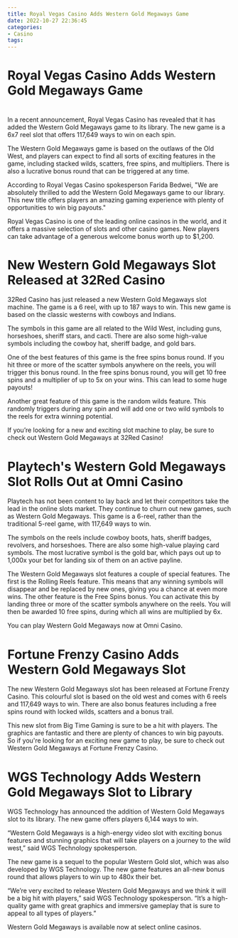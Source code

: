 ```yaml
---
title: Royal Vegas Casino Adds Western Gold Megaways Game
date: 2022-10-27 22:36:45
categories:
- Casino
tags:
---
```



#  Royal Vegas Casino Adds Western Gold Megaways Game

#

In a recent announcement, Royal Vegas Casino has revealed that it has added the Western Gold Megaways game to its library. The new game is a 6x7 reel slot that offers 117,649 ways to win on each spin.

The Western Gold Megaways game is based on the outlaws of the Old West, and players can expect to find all sorts of exciting features in the game, including stacked wilds, scatters, free spins, and multipliers. There is also a lucrative bonus round that can be triggered at any time.

According to Royal Vegas Casino spokesperson Farida Bedwei, "We are absolutely thrilled to add the Western Gold Megaways game to our library. This new title offers players an amazing gaming experience with plenty of opportunities to win big payouts."

Royal Vegas Casino is one of the leading online casinos in the world, and it offers a massive selection of slots and other casino games. New players can take advantage of a generous welcome bonus worth up to $1,200.

#  New Western Gold Megaways Slot Released at 32Red Casino

32Red Casino has just released a new Western Gold Megaways slot machine. The game is a 6 reel, with up to 187 ways to win. This new game is based on the classic westerns with cowboys and Indians.

The symbols in this game are all related to the Wild West, including guns, horseshoes, sheriff stars, and cacti. There are also some high-value symbols including the cowboy hat, sheriff badge, and gold bars.

One of the best features of this game is the free spins bonus round. If you hit three or more of the scatter symbols anywhere on the reels, you will trigger this bonus round. In the free spins bonus round, you will get 10 free spins and a multiplier of up to 5x on your wins. This can lead to some huge payouts!

Another great feature of this game is the random wilds feature. This randomly triggers during any spin and will add one or two wild symbols to the reels for extra winning potential.

If you’re looking for a new and exciting slot machine to play, be sure to check out Western Gold Megaways at 32Red Casino!

#  Playtech's Western Gold Megaways Slot Rolls Out at Omni Casino

Playtech has not been content to lay back and let their competitors take the lead in the online slots market. They continue to churn out new games, such as Western Gold Megaways. This game is a 6-reel, rather than the traditional 5-reel game, with 117,649 ways to win.

The symbols on the reels include cowboy boots, hats, sheriff badges, revolvers, and horseshoes. There are also some high-value playing card symbols. The most lucrative symbol is the gold bar, which pays out up to 1,000x your bet for landing six of them on an active payline.

The Western Gold Megaways slot features a couple of special features. The first is the Rolling Reels feature. This means that any winning symbols will disappear and be replaced by new ones, giving you a chance at even more wins. The other feature is the Free Spins bonus. You can activate this by landing three or more of the scatter symbols anywhere on the reels. You will then be awarded 10 free spins, during which all wins are multiplied by 6x.

You can play Western Gold Megaways now at Omni Casino.

#  Fortune Frenzy Casino Adds Western Gold Megaways Slot

The new Western Gold Megaways slot has been released at Fortune Frenzy Casino. This colourful slot is based on the old west and comes with 6 reels and 117,649 ways to win. There are also bonus features including a free spins round with locked wilds, scatters and a bonus trail.

This new slot from Big Time Gaming is sure to be a hit with players. The graphics are fantastic and there are plenty of chances to win big payouts. So if you're looking for an exciting new game to play, be sure to check out Western Gold Megaways at Fortune Frenzy Casino.

#  WGS Technology Adds Western Gold Megaways Slot to Library

WGS Technology has announced the addition of Western Gold Megaways slot to its library. The new game offers players 6,144 ways to win.

“Western Gold Megaways is a high-energy video slot with exciting bonus features and stunning graphics that will take players on a journey to the wild west,” said WGS Technology spokesperson.

The new game is a sequel to the popular Western Gold slot, which was also developed by WGS Technology. The new game features an all-new bonus round that allows players to win up to 480x their bet.

“We’re very excited to release Western Gold Megaways and we think it will be a big hit with players,” said WGS Technology spokesperson. “It’s a high-quality game with great graphics and immersive gameplay that is sure to appeal to all types of players.”

Western Gold Megaways is available now at select online casinos.